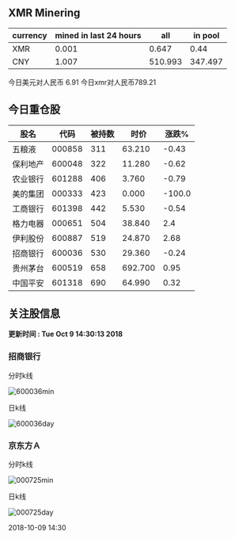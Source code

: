 ## XMR Minering

|currency|mined in last 24 hours|all|in pool|
|---|---|---|---|
|XMR|0.001|0.647|0.44|
|CNY|1.007|510.993|347.497|

今日美元对人民币 6.91	今日xmr对人民币789.21


## 今日重仓股 

|股名|代码|被持数|时价|涨跌%|
|---|---|---|---|---|
|五粮液|000858|311|63.210|-0.43|
|保利地产|600048|322|11.280|-0.62|
|农业银行|601288|406|3.760|-0.79|
|美的集团|000333|423|0.000|-100.0|
|工商银行|601398|442|5.530|-0.54|
|格力电器|000651|504|38.840|2.4|
|伊利股份|600887|519|24.870|2.68|
|招商银行|600036|530|29.360|-0.24|
|贵州茅台|600519|658|692.700|0.95|
|中国平安|601318|690|64.990|0.32|

## 关注股信息
**更新时间 : Tue Oct  9 14:30:13 2018**
### 招商银行 
分时k线

![600036min](http://image.sinajs.cn/newchart/min/n/sh600036.gif)

日k线

![600036day](http://image.sinajs.cn/newchart/daily/n/sh600036.gif)

### 京东方Ａ 
分时k线

![000725min](http://image.sinajs.cn/newchart/min/n/sz000725.gif)

日k线

![000725day](http://image.sinajs.cn/newchart/daily/n/sz000725.gif)

2018-10-09 14:30